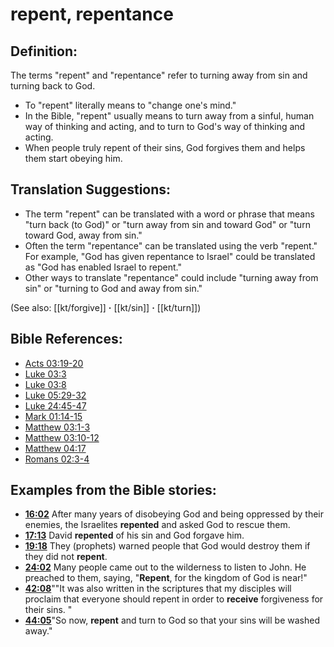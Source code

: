 # repent, repentance #

## Definition: ##

The terms "repent" and "repentance" refer to turning away from sin and turning back to God.

* To "repent" literally means to "change one's mind."
* In the Bible, "repent" usually means to turn away from a sinful, human way of thinking and acting, and to turn to God's way of thinking and acting.
* When people truly repent of their sins, God forgives them and helps them start obeying him.

## Translation Suggestions: ##

* The term "repent" can be translated with a word or phrase that means "turn back (to God)" or "turn away from sin and toward God" or "turn toward God, away from sin."
* Often the term "repentance" can be translated using the verb "repent." For example, "God has given repentance to Israel" could be translated as "God has enabled Israel to repent."
* Other ways to translate "repentance" could include "turning away from sin" or "turning to God and away from sin."

(See also: [[kt/forgive]] **·** [[kt/sin]] **·** [[kt/turn]])

## Bible References: ##

* [Acts 03:19-20](en/tn/act/help/03/19)
* [Luke 03:3](en/tn/luk/help/03/03)
* [Luke 03:8](en/tn/luk/help/03/08)
* [Luke 05:29-32](en/tn/luk/help/05/29)
* [Luke 24:45-47](en/tn/luk/help/24/45)
* [Mark 01:14-15](en/tn/mrk/help/01/14)
* [Matthew 03:1-3](en/tn/mat/help/03/01)
* [Matthew 03:10-12](en/tn/mat/help/03/10)
* [Matthew 04:17](en/tn/mat/help/04/17)
* [Romans 02:3-4](en/tn/rom/help/02/03)

## Examples from the Bible stories: ##

* __[16:02](en/tn/obs/help/16/02)__ After many years of disobeying God and being oppressed by their enemies, the Israelites __repented__  and asked God to rescue them.
* __[17:13](en/tn/obs/help/17/13)__ David __repented__  of his sin and God forgave him.
* __[19:18](en/tn/obs/help/19/18)__ They (prophets) warned people that God would destroy them if they did not __repent__.
* __[24:02](en/tn/obs/help/24/02)__ Many people came out to the wilderness to listen to John. He preached to them, saying, "__Repent__, for the kingdom of God is near!"
* __[42:08](en/tn/obs/help/42/08)__""It was also written in the scriptures that my disciples will proclaim that everyone should repent in order to __receive__  forgiveness for their sins. "
* __[44:05](en/tn/obs/help/44/05)__"So now, __repent__  and turn to God so that your sins will be washed away."